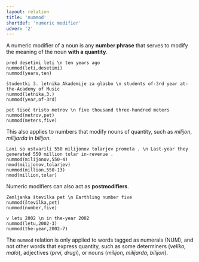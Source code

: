 ```yaml
---
layout: relation
title: 'nummod'
shortdef: 'numeric modifier'
udver: '2'
---
```


A numeric modifier of a noun is any **number phrase** that serves to modify the meaning of the noun **with a quantity**.

~~~ sdparse
pred desetimi leti \n ten years ago
nummod(leti,desetimi)
nummod(years,ten)
~~~
~~~ sdparse
študentki 3. letnika Akademije za glasbo \n students of-3rd year at-the-Academy of Music
nummod(letnika,3.)
nummod(year,of-3rd)
~~~
~~~ sdparse
pet tisoč tristo metrov \n five thousand three-hundred meters
nummod(metrov,pet)
nummod(meters,five)
~~~

This also applies to numbers that modify nouns of quantity, such as *milijon*, *milijarda* in *bilijon*.
~~~ sdparse
Lani so ustvarili 550 milijonov tolarjev prometa . \n Last-year they generated 550 million tolar in-revenue .
nummod(milijonov,550-4)
nmod(milijonov,tolarjev)
nummod(million,550-13)
nmod(million,tolar)
~~~

Numeric modifiers can also act as **postmodifiers**.
~~~ sdparse
Zemljanka številka pet \n Earthling number five
nummod(številka,pet)
nummod(number,five)
~~~
~~~ sdparse
v letu 2002 \n in the-year 2002
nummod(letu,2002-3)
nummod(the-year,2002-7)
~~~ 

The `nummod` relation is only applied to words tagged as numerals (NUM), and not other words that express quantity, such as some determiners (*veliko, malo*), adjectives (*prvi, drugi*), or nouns (*milijon, milijarda, bilijon*).
<!-- Interlanguage links updated Po 11. listopadu 2024, 20:11:11 CET -->
